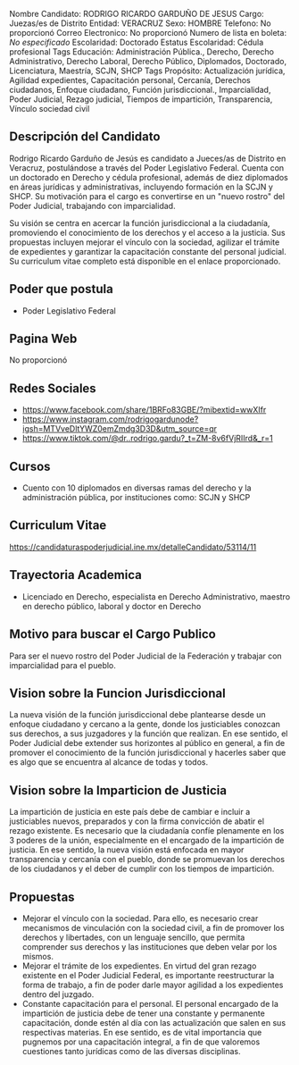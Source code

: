 Nombre Candidato: RODRIGO RICARDO GARDUÑO DE JESUS
Cargo: Juezas/es de Distrito
Entidad: VERACRUZ
Sexo: HOMBRE
Telefono: No proporcionó
Correo Electronico: No proporcionó
Numero de lista en boleta: *No especificado*
Escolaridad: Doctorado
Estatus Escolaridad: Cédula profesional
Tags Educación: Administración Pública., Derecho, Derecho Administrativo, Derecho Laboral, Derecho Público, Diplomados, Doctorado, Licenciatura, Maestría, SCJN, SHCP
Tags Propósito: Actualización jurídica, Agilidad expedientes, Capacitación personal, Cercanía, Derechos ciudadanos, Enfoque ciudadano, Función jurisdiccional., Imparcialidad, Poder Judicial, Rezago judicial, Tiempos de impartición, Transparencia, Vínculo sociedad civil


## Descripción del Candidato 

Rodrigo Ricardo Garduño de Jesús es candidato a Jueces/as de Distrito en Veracruz, postulándose a través del Poder Legislativo Federal. Cuenta con un doctorado en Derecho y cédula profesional, además de diez diplomados en áreas jurídicas y administrativas, incluyendo formación en la SCJN y SHCP. Su motivación para el cargo es convertirse en un "nuevo rostro" del Poder Judicial, trabajando con imparcialidad.

Su visión se centra en acercar la función jurisdiccional a la ciudadanía, promoviendo el conocimiento de los derechos y el acceso a la justicia. Sus propuestas incluyen mejorar el vínculo con la sociedad, agilizar el trámite de expedientes y garantizar la capacitación constante del personal judicial. Su curriculum vitae completo está disponible en el enlace proporcionado.


## Poder que postula

- Poder Legislativo Federal


## Pagina Web

No proporcionó


## Redes Sociales

- https://www.facebook.com/share/1BRFo83GBE/?mibextid=wwXIfr
- https://www.instagram.com/rodrigogardunode?igsh=MTVveDltYWZ0emZmdg3D3D&utm_source=qr
- https://www.tiktok.com/@dr..rodrigo.gardu?_t=ZM-8v6fVjRIIrd&_r=1


## Cursos

- Cuento con 10 diplomados en diversas ramas del derecho y la administración pública, por instituciones como: SCJN y SHCP


## Curriculum Vitae

https://candidaturaspoderjudicial.ine.mx/detalleCandidato/53114/11


## Trayectoria Academica

- Licenciado en Derecho, especialista en Derecho Administrativo, maestro en derecho público, laboral y doctor en Derecho


## Motivo para buscar el Cargo Publico

Para ser el nuevo rostro del Poder Judicial de la Federación y trabajar con imparcialidad para el pueblo.


## Vision sobre la Funcion Jurisdiccional

La nueva visión de la función jurisdiccional debe plantearse desde un enfoque ciudadano y cercano a la gente, donde los justiciables conozcan sus derechos, a sus juzgadores y la función que realizan. En ese sentido, el Poder Judicial debe extender sus horizontes al público en general, a fin de promover el conocimiento de la función jurisdiccional y hacerles saber que es algo que se encuentra al alcance de todas y todos.


## Vision sobre la Imparticion de Justicia

La impartición de justicia en este país debe de cambiar e incluir a justiciables nuevos, preparados y con la firma convicción de abatir el rezago existente. Es necesario que la ciudadanía confíe plenamente en los 3 poderes de la unión, especialmente en el encargado de la impartición de justicia. En ese sentido, la nueva visión está enfocada en mayor transparencia y cercanía con el pueblo, donde se promuevan los derechos de los ciudadanos y el deber de cumplir con los tiempos de impartición.


## Propuestas

- Mejorar el vínculo con la sociedad. Para ello, es necesario crear mecanismos de vinculación con la sociedad civil, a fin de promover los derechos y libertades, con un lenguaje sencillo, que permita comprender sus derechos y las instituciones que deben velar por los mismos.
- Mejorar el trámite de los expedientes. En virtud del gran rezago existente en el Poder Judicial Federal, es importante reestructurar la forma de trabajo, a fin de poder darle mayor agilidad a los expedientes dentro del juzgado.
- Constante capacitación para el personal. El personal encargado de la impartición de justicia debe de tener una constante y permanente capacitación, donde estén al día con las actualización que salen en sus respectivas materias. En ese sentido, es de vital importancia que pugnemos por una capacitación integral, a fin de que valoremos cuestiones tanto jurídicas como de las diversas disciplinas.

